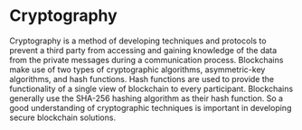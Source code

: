 # Cryptography
Cryptography is a method of developing techniques and protocols to prevent a 
third party from accessing and gaining knowledge of the data from the private messages during a communication process.
Blockchains make use of two types of cryptographic algorithms, asymmetric-key algorithms, and hash functions. Hash functions are used to provide the functionality of a single view of blockchain to every participant. 
Blockchains generally use the SHA-256 hashing algorithm as their hash function.
So a good understanding of cryptographic techniques is important in developing secure blockchain solutions.
